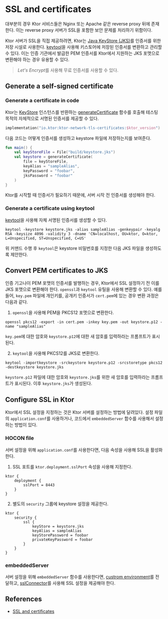 # SSL and certificates

대부분의 경우 Ktor 서비스들은 Nginx 또는 Apache 같은 reverse proxy 뒤에 존재한다. 이는 reverse proxy 서버가 SSL을 포함한 보안 문제를 처리하기 위함이다.

Ktor 서버가 SSL을 직접 제공하려면, Ktor는 [Java KeyStore (JKS)](https://docs.oracle.com/javase/8/docs/api/java/security/KeyStore.html)를 인증서를 위한 저장 시설로 사용한다. [keytool](https://docs.oracle.com/javase/8/docs/technotes/tools/unix/keytool.html)을 사용해 키스토어에 저장된 인증서를 변환하고 관리할 수 있다. 이는 인증 기관에서 발급한 PEM 인증서를 Ktor에서 지원하는 JKS 포맷으로 변환해야 하는 경우 유용할 수 있다.

> *Let's Encrypt*를 사용해 무료 인증서를 사용할 수 있다. 

## Generate a self-signed certificate

### Generate a certificate in code

Ktor는 [KeyStore](https://docs.oracle.com/en/java/javase/17/docs/api/java.base/java/security/KeyStore.html) 인스턴스를 반환하는 [generateCertificate](https://api.ktor.io/ktor-network/ktor-network-tls/ktor-network-tls-certificates/io.ktor.network.tls.certificates/generate-certificate.html?_gl=1*zqo5xg*_ga*NjU4MjQxNjExLjE2NTU1MjY3MDI.*_ga_9J976DJZ68*MTY1NTUyNjcwMS4xLjEuMTY1NTUyNzA5OS4w&_ga=2.191689962.1396641199.1655526702-658241611.1655526702) 함수를 호출해 테스팅 목적의 자체적으로 서명된 인증서를 제공할 수 있다.

```kotlin
implementation("io.ktor:ktor-network-tls-certificates:$ktor_version")
```

다음 코드는 어떻게 인증서를 생성하고 keystore 파일에 저장하는지를 보여준다.

```kotlin
fun main() {
    val keyStoreFile = File("build/keystore.jks")
    val keystore = generateCertificate(
        file = keyStoreFile,
        keyAlias = "sampleAlias",
        keyPassword = "foobar",
        jksPassword = "foobar"
    )
}
```

Ktor를 시작할 때 인증서가 필요하기 때문에, 서버 시작 전 인증서를 생성해야 한다. 

### Generate a certificate using keytool

[keytool](https://docs.oracle.com/javase/8/docs/technotes/tools/unix/keytool.html)을 사용해 자체 서명된 인증서를 생성할 수 있다.

```shell
keytool -keystore keystore.jks -alias sampleAlias -genkeypair -keyalg RSA -keysize 4096 -validity 3 -dname 'CN=localhost, OU=ktor, O=ktor, L=Unspecified, ST=Unspecified, C=US'
```

위 커맨드 수행 후 `keytool`은 keystore 비밀번호를 지정한 다음 JKS 파일을 생성하도록 제안한다.

## Convert PEM certificates to JKS

인증 기고나이 PEM 포맷의 인증서를 발행하는 경우, Ktor에서 SSL 설정하기 전 이를 JKS 포맷으로 변환해야 한다. `openssl`과 `keytool` 유틸을 사용해 변환할 수 있다. 예를 들어, `key.pem` 파일에 개인키를, 공개키 인증서가 `cert.pem`에 있는 경우 변환 과정은 다음과 같다.

1. `openssl`을 사용해 PEM을 PKCS12 포맷으로 변환한다. 

```shell
openssl pkcs12 -export -in cert.pem -inkey key.pem -out keystore.p12 -name "sampleAlias"
```

`key.pem`에 대한 암호와 `keystore.p12`에 대한 새 암호를 입력하라는 프롬프트가 표시된다.

2. `keytool`을 사용해 PKCS12를 JKS로 변환한다.

```shell
keytool -importkeystore -srckeystore keystore.p12 -srcstoretype pkcs12 -destkeystore keystore.jks
```

`keystore.p12` 파일에 대한 암호와 `keystore.jks`를 위한 새 암호를 입력하라는 프롬프트가 표시된다. 이후 `keystore.jks`가 생성된다.

## Configure SSL in Ktor

Ktor에서 SSL 설정을 지정하는 것은 Ktor 서버를 설정하는 방법에 달려있다. 설정 파일의 `application.conf`를 사용하거나, 코드에서 `embeddedServer` 함수를 사용해서 설정하는 방법이 있다.

### HOCON file

서버 설정을 위해 `application.conf`를 사용한다면, 다음 속성을 사용해 SSL을 활성화한다.

1. SSL 포트를 `ktor.deployment.sslPort` 속성을 사용해 지정한다.

```
ktor {
    deployment {
        sslPort = 8443
    }
}
```

2. 별도의 `security` 그룹에 keystore 설정을 제공한다.

```
ktor {
    security {
        ssl {
            keyStore = keystore.jks
            keyAlias = sampleAlias
            keyStorePassword = foobar
            privateKeyPassword = foobar
        }
    }
}
```

### embeddedServer

서버 설정을 위해 `embeddedServer` 함수를 사용한다면, [custrom environment](https://ktor.io/docs/configurations.html#embedded-custom)를 전달하고, [sslConnector](https://api.ktor.io/ktor-server/ktor-server-host-common/io.ktor.server.engine/ssl-connector.html?_gl=1*1rg84d9*_ga*NjU4MjQxNjExLjE2NTU1MjY3MDI.*_ga_9J976DJZ68*MTY1NTUyNjcwMS4xLjEuMTY1NTUyNzA5OS4w&_ga=2.192361450.1396641199.1655526702-658241611.1655526702)를 사용해 SSL 설정을 제공해야 한다. 

## References

* [SSL and certificates](https://ktor.io/docs/ssl.html)